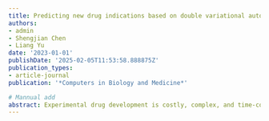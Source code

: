 ```yaml
---
title: Predicting new drug indications based on double variational autoencoders
authors:
- admin
- Shengjian Chen
- Liang Yu
date: '2023-01-01'
publishDate: '2025-02-05T11:53:58.888875Z'
publication_types:
- article-journal
publication: '*Computers in Biology and Medicine*'

# Mannual add
abstract: Experimental drug development is costly, complex, and time-consuming, and the number of drugs that have been put into application treatment is small. The identification of drug-disease correlations can provide important information for drug discovery and drug repurposing. Computational drug repurposing is an important and effective method that can be used to determine novel treatments for diseases. In recent years, an increasing number of large databases have been utilized for biological data research, particularly in the fields of drugs and diseases. Consequently, researchers have begun to explore the application of deep neural networks in biological data development. One particularly promising method for unsupervised learning is the deep generative model, with the variational autoencoder (VAE) being among the mainstream models. Here, we propose a drug indication prediction algorithm called DIDVAE (predicting new drug indications based on double variational autoencoders), which generates new data by learning the latent variable distribution of known data to achieve the goal of predicting drug-disease associations. In the experiment, we compared the DIDVAE algorithm with the BBNR, DrugNet, MBiRW and DRRS algorithms on a unified dataset. The comprehensive experimental results show that, compared with these prediction algorithms, the DIDVAE algorithm provides an overall improved prediction. In addition, further analysis and verification of the predicted unknown drug-disease association also proved the practicality of the method.
---
```

